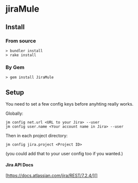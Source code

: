 # jiraMule

## Install

### From source
```
> bundler install
> rake install
```

### By Gem
```
> gem install JiraMule
```

## Setup

You need to set a few config keys before anyhting really works.

Globally:
```
jm config net.url <URL to your Jira> --user
jm config user.name <Your account name in Jira> --user
```

Then in each project directory:
```
jm config jira.project <Project ID>
```

(you could add that to your user config too if you wanted.)


#### Jira API Docs

[https://docs.atlassian.com/jira/REST/7.2.4/][]

